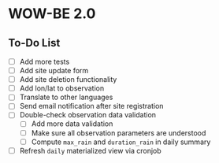 # WOW-BE 2.0

## To-Do List

- [ ] Add more tests
- [ ] Add site update form
- [ ] Add site deletion functionality
- [ ] Add lon/lat to observation
- [ ] Translate to other languages
- [ ] Send email notification after site registration
- [ ] Double-check observation data validation
  - [ ] Add more data validation
  - [ ] Make sure all observation parameters are understood
  - [ ] Compute `max_rain` and `duration_rain` in daily summary
- [ ] Refresh `daily` materialized view via cronjob
